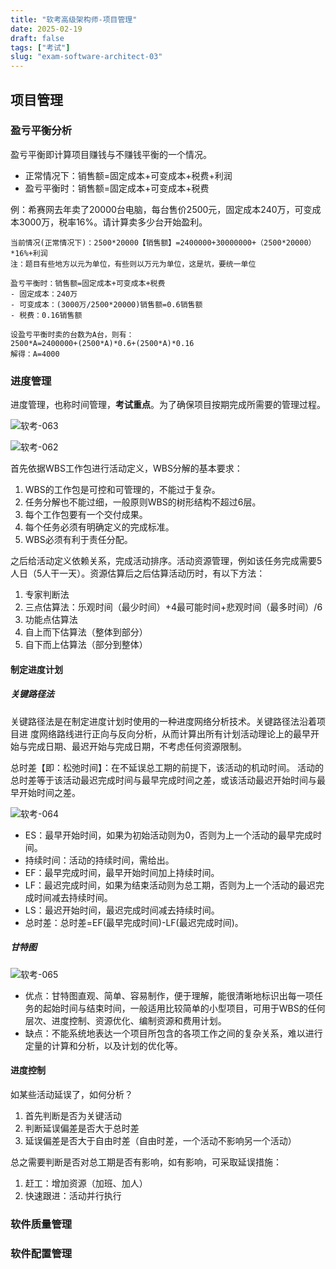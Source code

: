 ```yaml
---
title: "软考高级架构师-项目管理"
date: 2025-02-19
draft: false
tags: ["考试"]
slug: "exam-software-architect-03"
---
```



## 项目管理
### 盈亏平衡分析
盈亏平衡即计算项目赚钱与不赚钱平衡的一个情况。
- 正常情况下：销售额=固定成本+可变成本+税费+利润
- 盈亏平衡时：销售额=固定成本+可变成本+税费

例：希赛网去年卖了20000台电脑，每台售价2500元，固定成本240万，可变成本3000万，税率16%。请计算卖多少台开始盈利。
```text
当前情况(正常情况下)：2500*20000【销售额】=2400000+30000000+（2500*20000）*16%+利润
注：题目有些地方以元为单位，有些则以万元为单位，这是坑，要统一单位
```

```text
盈亏平衡时：销售额=固定成本+可变成本+税费
- 固定成本：240万
- 可变成本：(3000万/2500*20000)销售额=0.6销售额
- 税费：0.16销售额

设盈亏平衡时卖的台数为A台，则有：
2500*A=2400000+(2500*A)*0.6+(2500*A)*0.16
解得：A=4000
```

### 进度管理
进度管理，也称时间管理，**考试重点**。为了确保项目按期完成所需要的管理过程。

![软考-063](/posts/annex/images/essays/软考-063.png)

![软考-062](/posts/annex/images/essays/软考-062.png)

首先依据WBS工作包进行活动定义，WBS分解的基本要求：
1. WBS的工作包是可控和可管理的，不能过于复杂。
2. 任务分解也不能过细，一般原则WBS的树形结构不超过6层。
3. 每个工作包要有一个交付成果。
4. 每个任务必须有明确定义的完成标准。
5. WBS必须有利于责任分配。

之后给活动定义依赖关系，完成活动排序。活动资源管理，例如该任务完成需要5人日（5人干一天）。资源估算后之后估算活动历时，有以下方法：
1. 专家判断法
2. 三点估算法：乐观时间（最少时间）+4最可能时间+悲观时间（最多时间）/6
3. 功能点估算法
4. 自上而下估算法（整体到部分）
5. 自下而上估算法（部分到整体）

#### 制定进度计划
##### 关键路径法
关键路径法是在制定进度计划时使用的一种进度网络分析技术。关键路径法沿着项目进
度网络路线进行正向与反向分析，从而计算出所有计划活动理论上的最早开始与完成日期、最迟开始与完成日期，不考虑任何资源限制。

总时差【即：松弛时间】：在不延误总工期的前提下，该活动的机动时间。
活动的总时差等于该活动最迟完成时间与最早完成时间之差，或该活动最迟开始时间与最早开始时间之差。

![软考-064](/posts/annex/images/essays/软考-064.png)

- ES：最早开始时间，如果为初始活动则为0，否则为上一个活动的最早完成时间。
- 持续时间：活动的持续时间，需给出。
- EF：最早完成时间，最早开始时间加上持续时间。
- LF：最迟完成时间，如果为结束活动则为总工期，否则为上一个活动的最迟完成时间减去持续时间。
- LS：最迟开始时间，最迟完成时间减去持续时间。
- 总时差：总时差=EF(最早完成时间)-LF(最迟完成时间)。

##### 甘特图
![软考-065](/posts/annex/images/essays/软考-065.png)

- 优点：甘特图直观、简单、容易制作，便于理解，能很清晰地标识出每一项任务的起始时间与结束时间，一般适用比较简单的小型项目，可用于WBS的任何层次、进度控制、资源优化、编制资源和费用计划。
- 缺点：不能系统地表达一个项目所包含的各项工作之间的复杂关系，难以进行定量的计算和分析，以及计划的优化等。

#### 进度控制
如某些活动延误了，如何分析？
1. 首先判断是否为关键活动
2. 判断延误偏差是否大于总时差
3. 延误偏差是否大于自由时差（自由时差，一个活动不影响另一个活动）

总之需要判断是否对总工期是否有影响，如有影响，可采取延误措施：
1. 赶工：增加资源（加班、加人）
2. 快速跟进：活动并行执行

### 软件质量管理
### 软件配置管理

